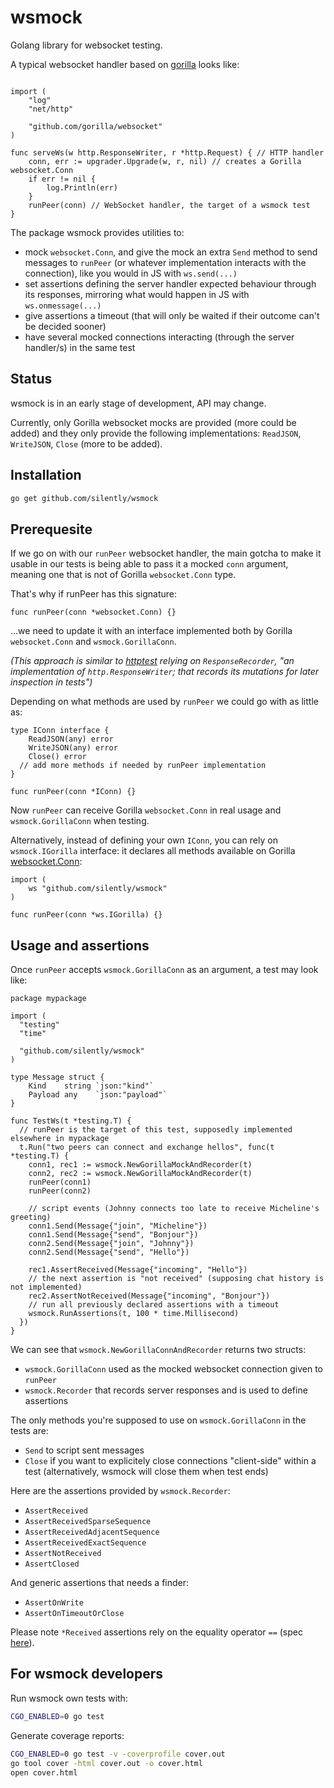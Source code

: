 # wsmock

Golang library for websocket testing.

A typical websocket handler based on [gorilla](https://github.com/gorilla/websocket) looks like:

```golang

import (
	"log"
	"net/http"

	"github.com/gorilla/websocket"
)

func serveWs(w http.ResponseWriter, r *http.Request) { // HTTP handler
    conn, err := upgrader.Upgrade(w, r, nil) // creates a Gorilla websocket.Conn
    if err != nil {
        log.Println(err)
    }
    runPeer(conn) // WebSocket handler, the target of a wsmock test
}
```

The package wsmock provides utilities to:

- mock `websocket.Conn`, and give the mock an extra `Send` method to send messages to `runPeer` (or whatever implementation interacts with the connection), like you would in JS with `ws.send(...)`
- set assertions defining the server handler expected behaviour through its responses, mirroring what would happen in JS with `ws.onmessage(...)`
- give assertions a timeout (that will only be waited if their outcome can't be decided sooner)
- have several mocked connections interacting (through the server handler/s) in the same test

## Status

wsmock is in an early stage of development, API may change.

Currently, only Gorilla websocket mocks are provided (more could be added) and they only provide the following implementations: `ReadJSON`, `WriteJSON`, `Close` (more to be added).

## Installation

```sh
go get github.com/silently/wsmock
```

## Prerequesite

If we go on with our `runPeer` websocket handler, the main gotcha to make it usable in our tests is being able to pass it a mocked `conn` argument, meaning one that is not of Gorilla `websocket.Conn` type.

That's why if runPeer has this signature:

```golang
func runPeer(conn *websocket.Conn) {}
```

...we need to update it with an interface implemented both by Gorilla `websocket.Conn` and `wsmock.GorillaConn`.

*(This approach is similar to [httptest](https://pkg.go.dev/net/http/httptest#example-ResponseRecorder) relying on `ResponseRecorder`, "an implementation of `http.ResponseWriter`; that records its mutations for later inspection in tests")*

Depending on what methods are used by `runPeer` we could go with as little as:

```golang
type IConn interface {
	ReadJSON(any) error
	WriteJSON(any) error
	Close() error
  // add more methods if needed by runPeer implementation
}

func runPeer(conn *IConn) {}
```

Now `runPeer` can receive Gorilla `websocket.Conn` in real usage and `wsmock.GorillaConn` when testing.

Alternatively, instead of defining your own `IConn`, you can rely on `wsmock.IGorilla` interface: it declares all methods available on Gorilla [websocket.Conn](https://pkg.go.dev/github.com/gorilla/websocket#Conn):

```golang
import (
	ws "github.com/silently/wsmock"
)

func runPeer(conn *ws.IGorilla) {}
```

## Usage and assertions

Once `runPeer` accepts `wsmock.GorillaConn` as an argument, a test may look like:

```golang
package mypackage

import (
  "testing"
  "time"

  "github.com/silently/wsmock"
)

type Message struct {
	Kind    string `json:"kind"`
	Payload any    `json:"payload"`
}

func TestWs(t *testing.T) {
  // runPeer is the target of this test, supposedly implemented elsewhere in mypackage
  t.Run("two peers can connect and exchange hellos", func(t *testing.T) {
    conn1, rec1 := wsmock.NewGorillaMockAndRecorder(t)
    conn2, rec2 := wsmock.NewGorillaMockAndRecorder(t)
    runPeer(conn1) 
    runPeer(conn2)

    // script events (Johnny connects too late to receive Micheline's greeting)
    conn1.Send(Message{"join", "Micheline"})
    conn1.Send(Message{"send", "Bonjour"})
    conn2.Send(Message{"join", "Johnny"})
    conn2.Send(Message{"send", "Hello"})

    rec1.AssertReceived(Message{"incoming", "Hello"})
    // the next assertion is "not received" (supposing chat history is not implemented)
    rec2.AssertNotReceived(Message{"incoming", "Bonjour"})
    // run all previously declared assertions with a timeout
    wsmock.RunAssertions(t, 100 * time.Millisecond)
  })
}
```

We can see that `wsmock.NewGorillaConnAndRecorder` returns two structs:

- `wsmock.GorillaConn` used as the mocked websocket connection given to `runPeer`
- `wsmock.Recorder` that records server responses and is used to define assertions

The only methods you're supposed to use on `wsmock.GorillaConn` in the tests are:

- `Send` to script sent messages
- `Close` if you want to explicitely close connections "client-side" within a test (alternatively, wsmock will close them when test ends)

Here are the assertions provided by `wsmock.Recorder`:

- `AssertReceived`
- `AssertReceivedSparseSequence`
- `AssertReceivedAdjacentSequence`
- `AssertReceivedExactSequence`
- `AssertNotReceived`
- `AssertClosed`

And generic assertions that needs a finder:

- `AssertOnWrite`
- `AssertOnTimeoutOrClose`

Please note `*Received` assertions rely on the equality operator `==` (spec [here](https://go.dev/ref/spec#Comparison_operators)).

## For wsmock developers

Run wsmock own tests with:
```sh
CGO_ENABLED=0 go test
```

Generate coverage reports:

```sh
CGO_ENABLED=0 go test -v -coverprofile cover.out
go tool cover -html cover.out -o cover.html
open cover.html
```